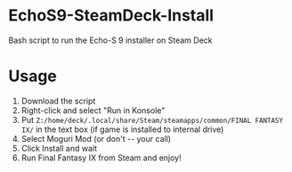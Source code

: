 # EchoS9-SteamDeck-Install
Bash script to run the Echo-S 9 installer on Steam Deck

# Usage
1. Download the script
2. Right-click and select "Run in Konsole"
3. Put `Z:/home/deck/.local/share/Steam/steamapps/common/FINAL FANTASY IX/` in the text box (if game is installed to internal drive)
4. Select Moguri Mod (or don't -- your call)
5. Click Install and wait
6. Run Final Fantasy IX from Steam and enjoy!
